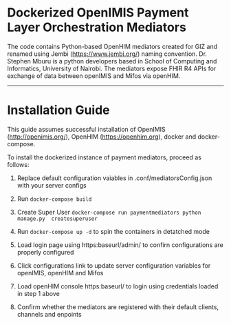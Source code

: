 # Dockerized OpenIMIS Payment Layer Orchestration Mediators

The code contains Python-based OpenHIM mediators created for GIZ and renamed using Jembi (https://www.jembi.org/) naming convention. Dr. Stephen Mburu is a python developers based in School of Computing and Informatics, University of Nairobi. The mediators expose FHIR R4 APIs for exchange of data between openIMIS and Mifos via openHIM.

---

# Installation Guide

This guide assumes successful installation of OpenIMIS (http://openimis.org/), OpenHIM (https://openhim.org), docker and docker-compose.

To install the dockerized instance of payment mediators, proceed as follows:
    
1. Replace default configuration vaiables in .conf/mediatorsConfig.json with your server configs
2. Run `docker-compose build`
3. Create Super User
    `docker-compose run paymentmediators python manage.py  createsuperuser`
    
4. Run `docker-compose up -d` to spin the containers in detatched mode
5. Load login page using https:baseurl/admin/ to confirn configurations are properly configured
6. Click configurations link to update server configuration variables for openIMIS, openHIM and Mifos  
7. Load openHIM console https:baseurl/ to login using credentials loaded in step 1 above
8. Confirm whether the mediators are registered with their default clients, channels and enpoints 
